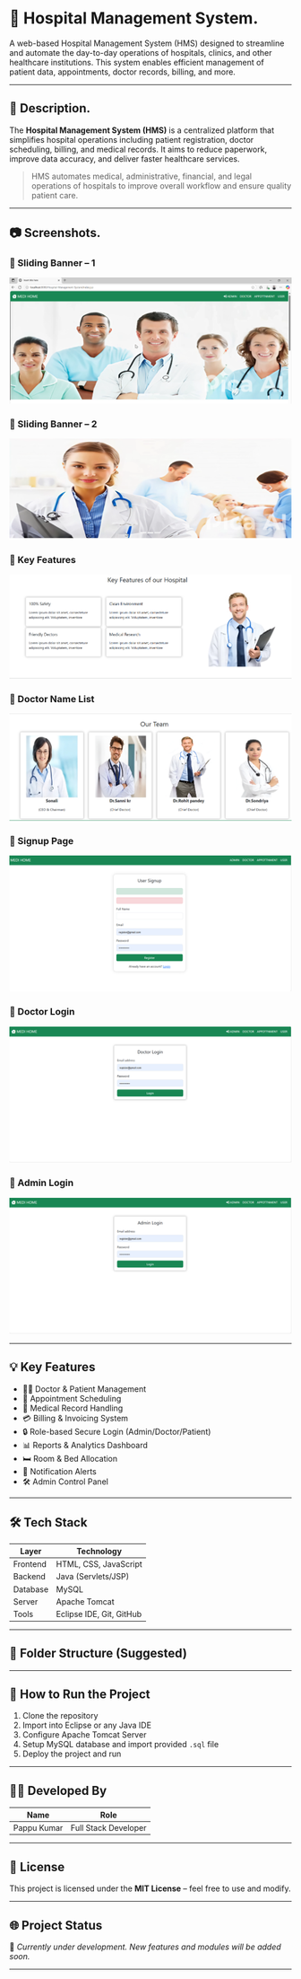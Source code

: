 # 🏥 Hospital Management System.

A web-based Hospital Management System (HMS) designed to streamline and automate the day-to-day operations of hospitals, clinics, and other healthcare institutions. This system enables efficient management of patient data, appointments, doctor records, billing, and more.

---

## 📌 Description.

The **Hospital Management System (HMS)** is a centralized platform that simplifies hospital operations including patient registration, doctor scheduling, billing, and medical records. It aims to reduce paperwork, improve data accuracy, and deliver faster healthcare services.

> HMS automates medical, administrative, financial, and legal operations of hospitals to improve overall workflow and ensure quality patient care.

---

## 📷 Screenshots.

### 🔹 Sliding Banner – 1
![Slide 1](https://github.com/pappukumar35/Hospital-Management-System/blob/af57ca17a4447fb4a9c867a9fe08f6933b1dc953/slide%201.png?raw=true)

### 🔹 Sliding Banner – 2
![Slide 2](https://github.com/pappukumar35/Hospital-Management-System/blob/af57ca17a4447fb4a9c867a9fe08f6933b1dc953/slide%202.png?raw=true)

### 🔹 Key Features
![Key Features](https://github.com/pappukumar35/Hospital-Management-System/blob/af57ca17a4447fb4a9c867a9fe08f6933b1dc953/keyFeature.png?raw=true)

### 🔹 Doctor Name List
![Doctor Name](https://github.com/pappukumar35/Hospital-Management-System/blob/af57ca17a4447fb4a9c867a9fe08f6933b1dc953/doctor%20name.png?raw=true)

### 🔹 Signup Page
![Signup Page](https://github.com/pappukumar35/Hospital-Management-System/blob/af57ca17a4447fb4a9c867a9fe08f6933b1dc953/Signup%20page.png?raw=true)

### 🔹 Doctor Login
![Doctor Login](https://github.com/pappukumar35/Hospital-Management-System/blob/af57ca17a4447fb4a9c867a9fe08f6933b1dc953/Doctor%20Login.png?raw=true)

### 🔹 Admin Login
![Admin Login](https://github.com/pappukumar35/Hospital-Management-System/blob/af57ca17a4447fb4a9c867a9fe08f6933b1dc953/Admin%20Login.png?raw=true)

---

## 💡 Key Features

- 🧑‍⚕️ Doctor & Patient Management  
- 📅 Appointment Scheduling  
- 💊 Medical Record Handling  
- 💳 Billing & Invoicing System  
- 🔒 Role-based Secure Login (Admin/Doctor/Patient)  
- 📊 Reports & Analytics Dashboard  
- 🛏️ Room & Bed Allocation  
- 🔔 Notification Alerts  
- 🛠️ Admin Control Panel  

---

## 🛠️ Tech Stack

| Layer       | Technology               |
|-------------|---------------------------|
| Frontend    | HTML, CSS, JavaScript     |
| Backend     | Java (Servlets/JSP)       |
| Database    | MySQL                     |
| Server      | Apache Tomcat             |
| Tools       | Eclipse IDE, Git, GitHub  |

---

## 📁 Folder Structure (Suggested)


---

## 🚀 How to Run the Project

1. Clone the repository  
2. Import into Eclipse or any Java IDE  
3. Configure Apache Tomcat Server  
4. Setup MySQL database and import provided `.sql` file  
5. Deploy the project and run

---

## 🙋‍♂️ Developed By

| Name         | Role                   |
|--------------|------------------------|
| Pappu Kumar  | Full Stack Developer   |

---

## 📄 License

This project is licensed under the **MIT License** – feel free to use and modify.

---

## 🌐 Project Status

🚧 *Currently under development. New features and modules will be added soon.*

---

